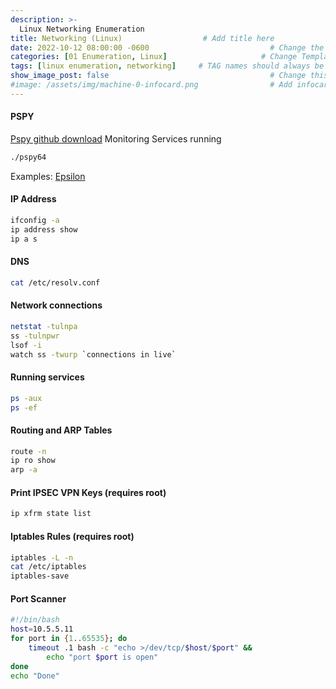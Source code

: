 ```yaml
---
description: >-
  Linux Networking Enumeration
title: Networking (Linux)                  # Add title here
date: 2022-10-12 08:00:00 -0600                           # Change the date to match completion date
categories: [01 Enumeration, Linux]                     # Change Templates to Writeup
tags: [linux enumeration, networking]     # TAG names should always be lowercase; replace template with writeup, and add relevant tags
show_image_post: false                                    # Change this to true
#image: /assets/img/machine-0-infocard.png                # Add infocard image here for post preview image
---
```

#### PSPY
[Pspy github download](https://github.com/DominicBreuker/pspy)
Monitoring Services running
```bash
./pspy64
```
Examples:
[Epsilon](https://shuciran.github.io/posts/Epsilon/#fnref:pspy)
#### IP Address
```bash
ifconfig -a
ip address show
ip a s
```

#### DNS
```bash
cat /etc/resolv.conf
```

#### Network connections
```bash
netstat -tulnpa
ss -tulnpwr
lsof -i
watch ss -twurp `connections in live`
```

#### Running services
```bash
ps -aux
ps -ef
```

#### Routing and ARP Tables
```bash
route -n
ip ro show
arp -a 
```

#### Print IPSEC VPN Keys (requires root)
```bash
ip xfrm state list
```

#### Iptables Rules (requires root)
```bash
iptables -L -n
cat /etc/iptables
iptables-save
```

#### Port Scanner
```bash
#!/bin/bash
host=10.5.5.11
for port in {1..65535}; do
    timeout .1 bash -c "echo >/dev/tcp/$host/$port" &&
        echo "port $port is open"
done
echo "Done"
```
